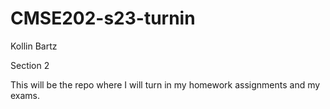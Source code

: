 # CMSE202-s23-turnin

Kollin Bartz

Section 2

This will be the repo where I will turn in my homework assignments and my exams.
